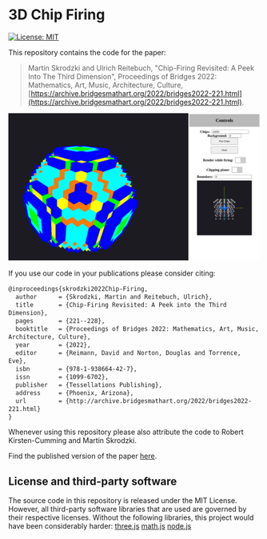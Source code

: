 # 3D Chip Firing

[![License: MIT](https://img.shields.io/badge/License-MIT-yellow.svg)](https://opensource.org/licenses/MIT)

This repository contains the code for the paper:
> Martin Skrodzki and Ulrich Reitebuch, "Chip-Firing Revisited: A Peek Into The Third Dimension", Proceedings of Bridges 2022: Mathematics, Art, Music, Architecture, Culture, [https://archive.bridgesmathart.org/2022/bridges2022-221.html](https://archive.bridgesmathart.org/2022/bridges2022-221.html).

![teaser of the paper](teaser.png)

If you use our code in your publications please consider citing:
```
@inproceedings{skrodzki2022Chip-Firing,
  author      = {Skrodzki, Martin and Reitebuch, Ulrich},
  title       = {Chip-Firing Revisited: A Peek into the Third Dimension},
  pages       = {221--228},
  booktitle   = {Proceedings of Bridges 2022: Mathematics, Art, Music, Architecture, Culture},
  year        = {2022},
  editor      = {Reimann, David and Norton, Douglas and Torrence, Eve},
  isbn        = {978-1-938664-42-7},
  issn        = {1099-6702},
  publisher   = {Tessellations Publishing},
  address     = {Phoenix, Arizona},
  url         = {http://archive.bridgesmathart.org/2022/bridges2022-221.html}
}
```
Whenever using this repository please also attribute the code to Robert Kirsten-Cumming and Martin Skrodzki.

Find the published version of the paper [here](https://archive.bridgesmathart.org/2022/bridges2022-221.html).

## License and third-party software
The source code in this repository is released under the MIT License. However, all third-party software libraries that are used are governed by their respective licenses. Without the following libraries, this project would have been considerably harder: 
[three.js](https://threejs.org/)
[math.js](https://mathjs.org/)
[node.js](https://nodejs.org/en)
